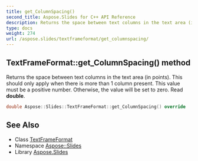 ```yaml
---
title: get_ColumnSpacing()
second_title: Aspose.Slides for C++ API Reference
description: Returns the space between text columns in the text area (in points). This should only apply when there is more than 1 column present. This value must be a positive number. Otherwise, the value will be set to zero. Read double.
type: docs
weight: 274
url: /aspose.slides/textframeformat/get_columnspacing/
---
```

## TextFrameFormat::get_ColumnSpacing() method


Returns the space between text columns in the text area (in points). This should only apply when there is more than 1 column present. This value must be a positive number. Otherwise, the value will be set to zero. Read **double**.

```cpp
double Aspose::Slides::TextFrameFormat::get_ColumnSpacing() override
```

## See Also

* Class [TextFrameFormat](../)
* Namespace [Aspose::Slides](../../)
* Library [Aspose.Slides](../../../)